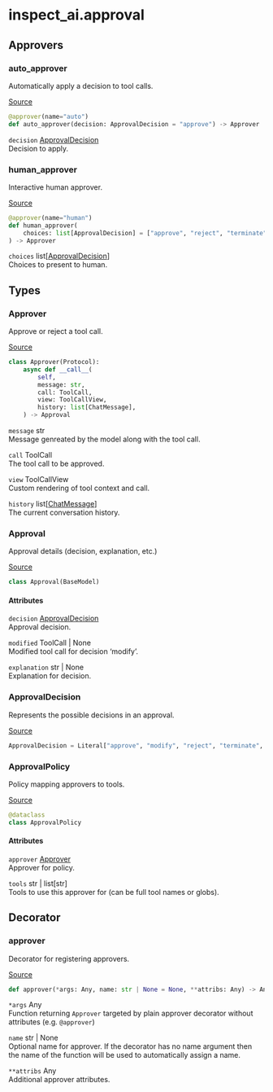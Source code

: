 # inspect_ai.approval


## Approvers

### auto_approver

Automatically apply a decision to tool calls.

[Source](https://github.com/UKGovernmentBEIS/inspect_ai/blob/4df17e613bc1dcae1fadc5f6631eb0abdc58e9b9/src/inspect_ai/approval/_auto.py#L9)

``` python
@approver(name="auto")
def auto_approver(decision: ApprovalDecision = "approve") -> Approver
```

`decision` [ApprovalDecision](inspect_ai.approval.qmd#approvaldecision)  
Decision to apply.

### human_approver

Interactive human approver.

[Source](https://github.com/UKGovernmentBEIS/inspect_ai/blob/4df17e613bc1dcae1fadc5f6631eb0abdc58e9b9/src/inspect_ai/approval/_human/approver.py#L11)

``` python
@approver(name="human")
def human_approver(
    choices: list[ApprovalDecision] = ["approve", "reject", "terminate"],
) -> Approver
```

`choices` list\[[ApprovalDecision](inspect_ai.approval.qmd#approvaldecision)\]  
Choices to present to human.

## Types

### Approver

Approve or reject a tool call.

[Source](https://github.com/UKGovernmentBEIS/inspect_ai/blob/4df17e613bc1dcae1fadc5f6631eb0abdc58e9b9/src/inspect_ai/approval/_approver.py#L12)

``` python
class Approver(Protocol):
    async def __call__(
        self,
        message: str,
        call: ToolCall,
        view: ToolCallView,
        history: list[ChatMessage],
    ) -> Approval
```

`message` str  
Message genreated by the model along with the tool call.

`call` ToolCall  
The tool call to be approved.

`view` ToolCallView  
Custom rendering of tool context and call.

`history` list\[[ChatMessage](inspect_ai.model.qmd#chatmessage)\]  
The current conversation history.

### Approval

Approval details (decision, explanation, etc.)

[Source](https://github.com/UKGovernmentBEIS/inspect_ai/blob/4df17e613bc1dcae1fadc5f6631eb0abdc58e9b9/src/inspect_ai/approval/_approval.py#L19)

``` python
class Approval(BaseModel)
```

#### Attributes

`decision` [ApprovalDecision](inspect_ai.approval.qmd#approvaldecision)  
Approval decision.

`modified` ToolCall \| None  
Modified tool call for decision ‘modify’.

`explanation` str \| None  
Explanation for decision.

### ApprovalDecision

Represents the possible decisions in an approval.

[Source](https://github.com/UKGovernmentBEIS/inspect_ai/blob/4df17e613bc1dcae1fadc5f6631eb0abdc58e9b9/src/inspect_ai/approval/_approval.py#L7)

``` python
ApprovalDecision = Literal["approve", "modify", "reject", "terminate", "escalate"]
```

### ApprovalPolicy

Policy mapping approvers to tools.

[Source](https://github.com/UKGovernmentBEIS/inspect_ai/blob/4df17e613bc1dcae1fadc5f6631eb0abdc58e9b9/src/inspect_ai/approval/_policy.py#L21)

``` python
@dataclass
class ApprovalPolicy
```

#### Attributes

`approver` [Approver](inspect_ai.approval.qmd#approver)  
Approver for policy.

`tools` str \| list\[str\]  
Tools to use this approver for (can be full tool names or globs).

## Decorator

### approver

Decorator for registering approvers.

[Source](https://github.com/UKGovernmentBEIS/inspect_ai/blob/4df17e613bc1dcae1fadc5f6631eb0abdc58e9b9/src/inspect_ai/approval/_registry.py#L28)

``` python
def approver(*args: Any, name: str | None = None, **attribs: Any) -> Any
```

`*args` Any  
Function returning `Approver` targeted by plain approver decorator
without attributes (e.g. `@approver`)

`name` str \| None  
Optional name for approver. If the decorator has no name argument then
the name of the function will be used to automatically assign a name.

`**attribs` Any  
Additional approver attributes.
